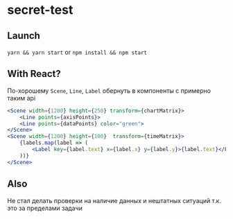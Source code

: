 # secret-test

## Launch
`yarn && yarn start` or `npm install && npm start`
  
## With React?
По-хорошему `Scene`, `Line`, `Label` обернуть в компоненты с примерно таким api
```jsx
<Scene width={1200} height={250} transform={chartMatrix}>
    <Line points={axisPoints}>
    <Line points={dataPoints} color="green">
</Scene>
<Scene width={1200} height={100}  transform={timeMatrix}>
    {labels.map(label => (
        <Label key={label.text} x={label.x} y={label.y}>{label.text}</Label>
    ))}
</Scene>
```

## Also
Не стал делать проверки на наличие данных и нештатных ситуаций т.к. это за пределами задачи

